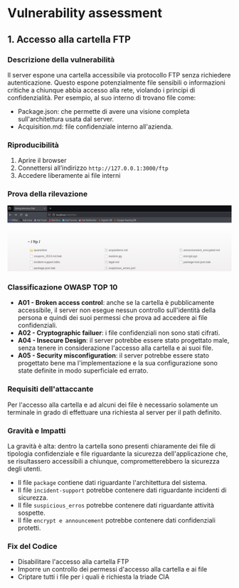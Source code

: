 # **Vulnerability assessment**

## **1. Accesso alla cartella FTP**
### **Descrizione della vulnerabilità**
Il server espone una cartella accessibile via protocollo FTP senza richiedere autenticazione. Questo espone potenzialmente file sensibili o informazioni critiche a chiunque abbia accesso alla rete, violando i principi di confidenzialità. Per esempio, al suo interno di trovano file come:
* Package.json: che permette di avere una visione completa sull'architettura usata dal server.
* Acquisition.md: file confidenziale interno all'azienda.

### **Riproducibilità**
1. Aprire il browser
2. Connettersi all’indirizzo `http://127.0.0.1:3000/ftp`
3. Accedere liberamente ai file interni

### **Prova della rilevazione**
![Cartella FTP accessibile](../immagini/va/ftp.png)

### **Classificazione OWASP TOP 10**
* **A01 - Broken access control**: anche se la cartella è pubblicamente accessibile, il server non esegue nessun controllo sull'identità della persona e quindi dei suoi permessi che prova ad accedere ai file confidenziali.
* **A02 - Cryptographic failuer**: i file confidenziali non sono stati cifrati.
* **A04 - Insecure Design**: il server potrebbe essere stato progettato male, senza tenere in considerazione l'accesso alla cartella e ai suoi file.
* **A05 - Security misconfiguration**: il server potrebbe essere stato progettato bene ma l'implementazione e la sua configurazione sono state definite in modo superficiale ed errato.

### **Requisiti dell'attaccante**
Per l'accesso alla cartella e ad alcuni dei file è necessario solamente un terminale in grado di effettuare una richiesta al server per il path definito.

### **Gravità e Impatti**
La gravità è alta: dentro la cartella sono presenti chiaramente dei file di tipologia confidenziale e file riguardante la sicurezza dell'applicazione che, se risultassero accessibili a chiunque, comprometterebbero la sicurezza degli utenti.
* Il file `package` contiene dati riguardante l'architettura del sistema.
* Il file `incident-support` potrebbe contenere dati riguardante incidenti di sicurezza.
* Il file `suspicious_erros` potrebbe contenere dati riguardante attività sospette.
* Il file `encrypt e announcement` potrebbe contenere dati confidenziali protetti.   

### **Fix del Codice**
* Disabilitare l'accesso alla cartella FTP
* Imporre un controllo dei permessi d'accesso alla cartella e ai file
* Criptare tutti i file per i quali è richiesta la triade CIA
